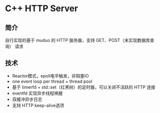 # C++ HTTP Server

## 简介

自行实现的基于 muduo 的 HTTP 服务器，支持 GET、POST（未实现数据库查询） 请求



## 技术

- Reactor模式，epoll电平触发，非阻塞IO
- one event loop per thread + thread pool
- 基于 timerfd + std::set（红黑树）的定时器，可以关闭不活跃的 HTTP 连接
- eventfd 实现异步线程唤醒
- 双缓冲异步日志
- 支持 HTTP keep-alive选项

